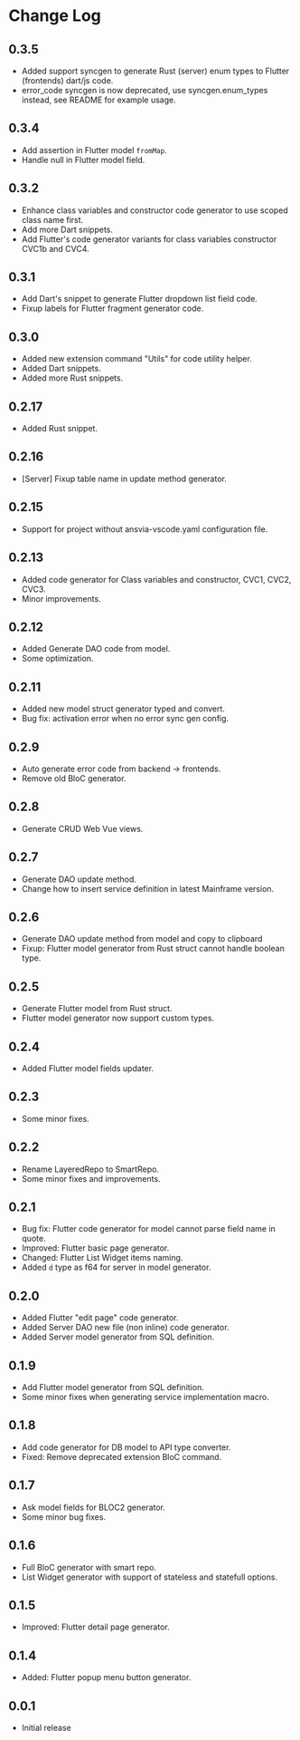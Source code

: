 # Change Log

## 0.3.5

- Added support syncgen to generate Rust (server) enum types to Flutter (frontends) dart/js code.
- error_code syncgen is now deprecated, use syncgen.enum_types instead, see README for example usage.

## 0.3.4

- Add assertion in Flutter model `fromMap`.
- Handle null in Flutter model field.

## 0.3.2

- Enhance class variables and constructor code generator to use scoped class name first.
- Add more Dart snippets.
- Add Flutter's code generator variants for class variables constructor CVC1b and CVC4.

## 0.3.1

- Add Dart's snippet to generate Flutter dropdown list field code.
- Fixup labels for Flutter fragment generator code.

## 0.3.0

- Added new extension command "Utils" for code utility helper.
- Added Dart snippets.
- Added more Rust snippets.

## 0.2.17

- Added Rust snippet.

## 0.2.16

- [Server] Fixup table name in update method generator.

## 0.2.15

- Support for project without ansvia-vscode.yaml configuration file.

## 0.2.13

- Added code generator for Class variables and constructor, CVC1, CVC2, CVC3.
- Minor improvements.

## 0.2.12

- Added Generate DAO code from model.
- Some optimization.

## 0.2.11

- Added new model struct generator typed and convert.
- Bug fix: activation error when no error sync gen config.

## 0.2.9

- Auto generate error code from backend -> frontends.
- Remove old BloC generator.

## 0.2.8

- Generate CRUD Web Vue views.

## 0.2.7

- Generate DAO update method.
- Change how to insert service definition in latest Mainframe version.

## 0.2.6

- Generate DAO update method from model and copy to clipboard
- Fixup: Flutter model generator from Rust struct cannot handle boolean type.

## 0.2.5

- Generate Flutter model from Rust struct.
- Flutter model generator now support custom types.

## 0.2.4

- Added Flutter model fields updater.

## 0.2.3

- Some minor fixes.

## 0.2.2

- Rename LayeredRepo to SmartRepo.
- Some minor fixes and improvements.

## 0.2.1

- Bug fix: Flutter code generator for model cannot parse field name in quote.
- Improved: Flutter basic page generator.
- Changed: Flutter List Widget items naming.
- Added `d` type as f64 for server in model generator.

## 0.2.0

- Added Flutter "edit page" code generator.
- Added Server DAO new file (non inline) code generator.
- Added Server model generator from SQL definition.

## 0.1.9

- Add Flutter model generator from SQL definition.
- Some minor fixes when generating service implementation macro.

## 0.1.8

- Add code generator for DB model to API type converter.
- Fixed: Remove deprecated extension BloC command.

## 0.1.7

- Ask model fields for BLOC2 generator.
- Some minor bug fixes.

## 0.1.6

- Full BloC generator with smart repo.
- List Widget generator with support of stateless and statefull options.

## 0.1.5

- Improved: Flutter detail page generator.

## 0.1.4

- Added: Flutter popup menu button generator.

## 0.0.1

- Initial release
